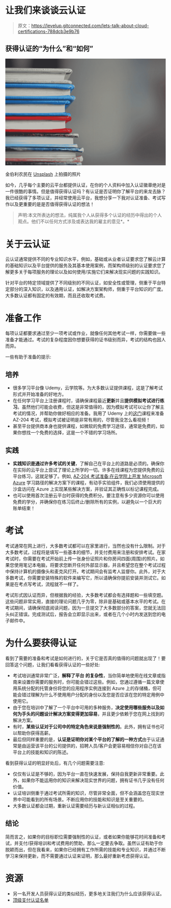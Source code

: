 # 让我们来谈谈云认证

> 原文：<https://levelup.gitconnected.com/lets-talk-about-cloud-certifications-788dcb3e9b76>

## 获得认证的“为什么”和“如何”

![](img/3c3ef3b4af9dbba28e21ae5035dbe736.png)

金伯利农民在 [Unsplash](https://unsplash.com?utm_source=medium&utm_medium=referral) 上拍摄的照片

如今，几乎每个主要的云平台都提供认证，在你的个人资料中加入认证徽章绝对是一件很酷的事情。但是值得获得认证吗？有认证是否证明你了解平台的来龙去脉？我已经获得了多项认证，并经常使用云平台，我想分享一下我对认证准备、考试写作以及更重要的是是否值得获得认证的想法！

> 声明:本文所表达的想法，纯属我个人从获得多个认证的经历中得出的个人观点。他们不以任何方式涉及或表达我的雇主的意见*。*

# 关于云认证

云认证通常提供不同的专业知识水平，例如，基础或从业者认证要求您了解云计算的基础知识以及平台提供的服务及其基本使用案例，而架构师级别的认证要求您了解更多关于每项服务的理论以及如何使用/实施它们来解决现实问题的实践知识。

针对平台的特定领域提供了不同级别的不同认证，如安全性或管理，侧重于平台特定部分的深入知识，以及通用认证，如解决方案架构师，侧重于平台知识的广度。大多数认证都有固定的有效期，而且还收取考试费。

# 准备工作

每项认证都要求通过至少一项考试或作业，就像任何其他考试一样，你需要做一些准备才能通过。考试的复杂程度因你想要获得的证书级别而异，考试的结构也因人而异。

一些有助于准备的提示:

## 培养

*   很多学习平台像 Udemy，云学院等。为大多数认证提供课程，这是了解考试形式并开始准备的好地方。
*   在任何学习平台上注册课程时，请确保课程最近**更新**并且**提供模拟考试进行练习**。虽然他们可能会收费，但这是非常值得的，因为模拟考试可以让你了解主考试的情况，并帮助你做好相应的准备。我用了 Udemy 上的[这门](https://www.udemy.com/course/70532-azure/)课程来准备 AZ-204 考试，模拟考试被证明是非常有用的，尽管我没怎么看视频！
*   甚至平台提供商本身也提供课程，如微软的免费学习途径，通常是免费的，如果你想找一个免费的选择，这是一个不错的学习场所。

## 实践

*   **实践知识是通过许多考试的关键**，了解自己在平台上的道路是必须的。确保你在实际的云平台上尝试了理论上所学的一切。许多在线课程为您提供免费的云平台练习，这就足够了。例如, [AZ-204 考试准备:在云学院上开发 Microsoft Azure](https://cloudacademy.com/learning-paths/az-204-exam-preparation-developing-solutions-for-microsoft-azure-1208/) 学习路径的解决方案下的课程，有动手实验组件，我们必须使用提供的沙盒访问在 Azure 上实现某些解决方案，并验证其正确性以标记课程完成。
*   也可以使用首次注册云平台时获得的免费积分。要注意有多少资源你可以使用免费的学分，并确保你在练习后终止/删除所有的实例，以避免以一个巨大的账单结束！

# 考试

考试通常在网上进行，大多数考试都可以在家里进行，当然也没有什么限制。对于大多数考试，过程将是填写一些基本的细节，并支付费用来注册和安排考试。在家考试时，你需要在考试开始前上传一张身份证照片和你房间四面(周围)的照片。如果您使用笔记本电脑，将要求您断开任何外部显示器，并且希望您在整个考试过程中保持计算机的摄像头和麦克风打开。考试期间会有监考人监督你。此外，对于大多数考试，你需要安装特殊的软件来编写它，所以请确保你提前安装并测试它。如果是在考点写考试，流程就不一样了。

考试形式因认证而异，但根据我的经验，大多数考试都会有选择题和一些填空题。这些问题非常实用，直接的理论问题几乎为零，除非是基础或基本水平的考试。在考试期间，请确保彻底阅读问题，因为一旦提交了大多数部分的答案，您就无法回头纠正错误。完成测试后，报告会立即显示出来，或者在几个小时内发送到您的电子邮件中。

# 为什么要获得认证

看到了需要的准备和考试是如何进行的，关于它是否真的值得的问题就出现了！要回答这个问题，让我们看看获得认证的一些好处:

*   考试培训通常非常广泛，**解释了平台** **的复杂性**，当你简单地使用在线文章或指南来设置你需要的服务时，你可能会错过这些。例如，您通过遵循一篇文章使用系统分配的托管身份将您的应用程序实例连接到 Azure 上的存储桶，但可能会错过理解为什么不使用用户分配的身份以及您是否应该在您的特定用例中使用它。
*   由于您在培训中了解了一个平台中可用的多种服务，**决定使用哪些服务以及如何为手头的问题设计解决方案变得更加容易**，并且更少依赖于您在网上找到的解决方案。
*   有时，**某些认证对于公司中的特定角色来说是强制性的**。此外，拥有证书也可以帮助你获得高薪。
*   最后但同样重要的是，**认证是证明你对某个平台的了解的一种方式**由于认证通常是由运营该平台的公司提供的，招聘人员/客户会更容易相信你对自己在该平台上的技能和知识的陈述。

看到获得认证的明显好处后，有几个问题需要注意:

*   仅仅有认证是不够的，因为平台一直在快速发展，保持自我更新非常重要。此外，如果你不能运用你的知识来解决现实世界的问题，拥有证书几乎没有任何价值。
*   认证培训侧重于通过考试所需的知识，尽管非常全面，但不会涵盖您在现实世界中可能看到的所有场景。不断应用你的技能和知识是至关重要的。
*   大多数认证都会过期，重新认证需要经历与新认证相似的过程。

## 结论

简而言之，如果你的目标职位需要强制性的认证，或者如果你能够花时间准备和考试，并支付/获得培训和考试费用的赞助，那么一定要去争取。虽然认证有助于你脱颖而出，但在我看来，如果你已经拥有工作所需的技能和专业知识，并通过不断学习来保持更新，而不需要通过认证来证明，那么最好重新考虑获得认证。

# 资源

*   另一名开发人员获得认证的类似经历，更多地关注我们为什么应该获得认证。
*   [顶级支付认证名单](https://acloudguru.com/blog/engineering/top-paying-cloud-certifications-and-jobs)